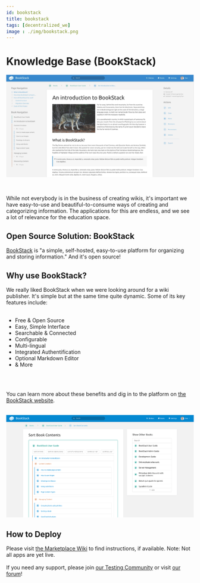 ```yaml
---
id: bookstack
title: bookstack
tags: [decentralized_we]
image : ./img/bookstack.png
---
```


# Knowledge Base (BookStack)

![](./img/bookstackintro.png)

<br/>

While not everybody is in the business of creating wikis, it's important we have easy-to-use and beautiful-to-consume ways of creating and categorizing information. The applications for this are endless, and we see a lot of relevance for the education space.

## Open Source Solution: BookStack

[BookStack](https://www.bookstackapp.com/) is "a simple, self-hosted, easy-to-use platform for organizing and storing information." And it's open source!

## Why use BookStack?

We really liked BookStack when we were looking around for a wiki publisher. It's simple but at the same time quite dynamic. Some of its key features include:
<br/>
<br/>

- Free & Open Source
- Easy, Simple Interface
- Searchable & Connected
- Configurable
- Multi-lingual
- Integrated Authentification
- Optional Markdown Editor
- & More
<br/>
<br/>

You can learn more about these benefits and dig in to the platform on [the BookStack website](https://www.bookstackapp.com/).
<br/>
<br/>

![](./img/booksorting.png)

## How to Deploy

Please visit [the Marketplace Wiki](https://new.threefold.io/info/cloud#/cloud__evdc_marketplace) to find instructions, if available. Note: Not all apps are yet live.
<br/>
<br/>
If you need any support, please join [our Testing Community](https://bit.ly/tftesting) or visit [our forum](https://forum.threefold.io)!